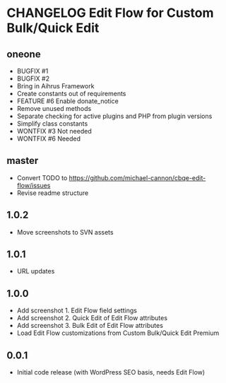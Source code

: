 # CHANGELOG Edit Flow for Custom Bulk/Quick Edit

## oneone
* BUGFIX #1
* BUGFIX #2
* Bring in Aihrus Framework
* Create constants out of requirements
* FEATURE #6 Enable donate_notice
* Remove unused methods
* Separate checking for active plugins and PHP from plugin versions
* Simplify class constants
* WONTFIX #3 Not needed
* WONTFIX #6 Needed

## master
* Convert TODO to https://github.com/michael-cannon/cbqe-edit-flow/issues
* Revise readme structure

## 1.0.2
* Move screenshots to SVN assets

## 1.0.1
* URL updates

## 1.0.0
* Add screenshot 1. Edit Flow field settings
* Add screenshot 2. Quick Edit of Edit Flow attributes
* Add screenshot 3. Bulk Edit of Edit Flow attributes
* Load Edit Flow customizations from Custom Bulk/Quick Edit Premium

## 0.0.1
* Initial code release (with WordPress SEO basis, needs Edit Flow)